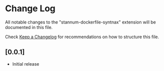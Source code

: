 # Change Log

All notable changes to the "stannum-dockerfile-syntnax" extension will be documented in this file.

Check [Keep a Changelog](http://keepachangelog.com/) for recommendations on how to structure this file.

## [0.0.1]

- Initial release
